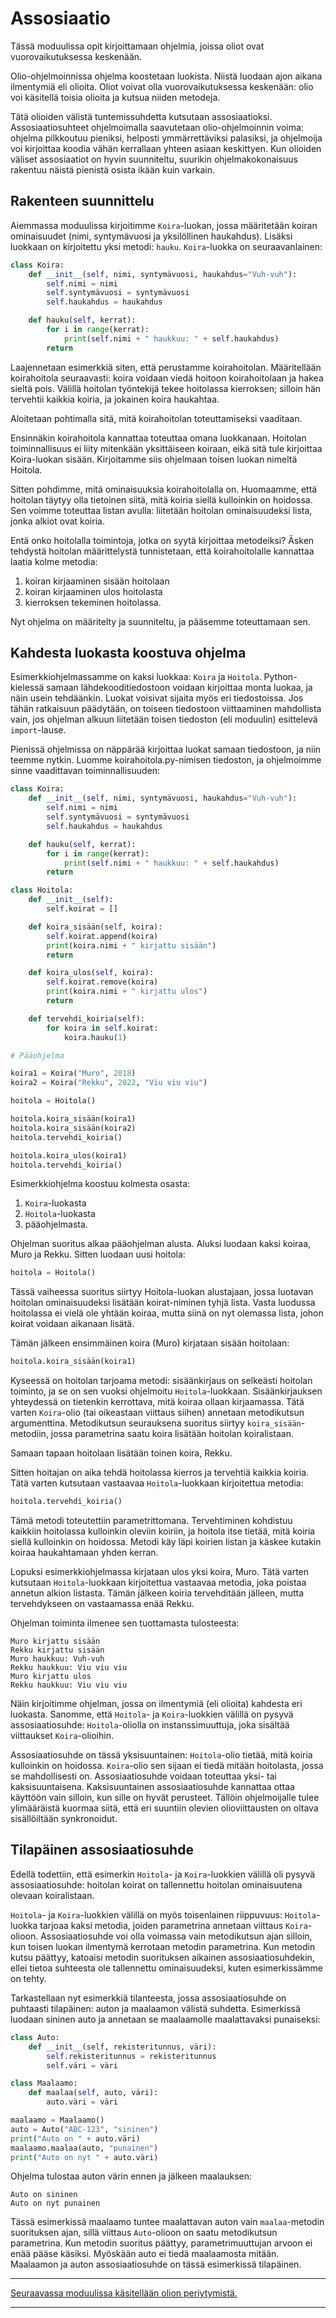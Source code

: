 # Assosiaatio

Tässä moduulissa opit kirjoittamaan ohjelmia, joissa oliot ovat vuorovaikutuksessa keskenään.

Olio-ohjelmoinnissa ohjelma koostetaan luokista. Niistä luodaan ajon aikana ilmentymiä eli olioita. Oliot voivat olla vuorovaikutuksessa keskenään: olio voi käsitellä toisia olioita ja kutsua niiden metodeja.

Tätä olioiden välistä tuntemissuhdetta kutsutaan assosiaatioksi. Assosiaatiosuhteet ohjelmoimalla saavutetaan olio-ohjelmoinnin voima: ohjelma pilkkoutuu pieniksi, helposti ymmärrettäviksi palasiksi, ja ohjelmoija voi kirjoittaa koodia vähän kerrallaan yhteen asiaan keskittyen. Kun olioiden väliset assosiaatiot on hyvin suunniteltu, suurikin ohjelmakokonaisuus rakentuu näistä pienistä osista ikään kuin varkain.

## Rakenteen suunnittelu

Aiemmassa moduulissa kirjoitimme `Koira`-luokan, jossa määritetään koiran ominaisuudet (nimi, syntymävuosi ja yksilöllinen haukahdus). Lisäksi luokkaan on kirjoitettu yksi metodi: `hauku`. `Koira`-luokka on seuraavanlainen:

```python
class Koira:
    def __init__(self, nimi, syntymävuosi, haukahdus="Vuh-vuh"):
        self.nimi = nimi
        self.syntymävuosi = syntymävuosi
        self.haukahdus = haukahdus

    def hauku(self, kerrat):
        for i in range(kerrat):
            print(self.nimi + " haukkuu: " + self.haukahdus)
        return
```

Laajennetaan esimerkkiä siten, että perustamme koirahoitolan. Määritellään koirahoitola seuraavasti: koira voidaan viedä hoitoon koirahoitolaan ja hakea sieltä pois. Välillä hoitolan työntekijä tekee hoitolassa kierroksen; silloin hän tervehtii kaikkia koiria, ja jokainen koira haukahtaa.

Aloitetaan pohtimalla sitä, mitä koirahoitolan toteuttamiseksi vaaditaan.

Ensinnäkin koirahoitola kannattaa toteuttaa omana luokkanaan. Hoitolan toiminnallisuus ei liity mitenkään yksittäiseen koiraan, eikä sitä tule kirjoittaa Koira-luokan sisään. Kirjoitamme siis ohjelmaan toisen luokan nimeltä Hoitola.

Sitten pohdimme, mitä ominaisuuksia koirahoitolalla on. Huomaamme, että hoitolan täytyy olla tietoinen siitä, mitä koiria siellä kulloinkin on hoidossa. Sen voimme toteuttaa listan avulla: liitetään hoitolan ominaisuudeksi lista, jonka alkiot ovat koiria.

Entä onko hoitolalla toimintoja, jotka on syytä kirjoittaa metodeiksi? Äsken tehdystä hoitolan määrittelystä tunnistetaan, että koirahoitolalle kannattaa laatia kolme metodia:

1. koiran kirjaaminen sisään hoitolaan
2. koiran kirjaaminen ulos hoitolasta
3. kierroksen tekeminen hoitolassa.

Nyt ohjelma on määritelty ja suunniteltu, ja pääsemme toteuttamaan sen.

## Kahdesta luokasta koostuva ohjelma

Esimerkkiohjelmassamme on kaksi luokkaa: `Koira` ja `Hoitola`. Python-kielessä samaan lähdekooditiedostoon voidaan kirjoittaa monta luokaa, ja näin usein tehdäänkin. Luokat voisivat sijaita myös eri tiedostoissa. Jos tähän ratkaisuun päädytään, on toiseen tiedostoon viittaaminen mahdollista vain, jos ohjelman alkuun liitetään toisen tiedoston (eli moduulin) esittelevä `import`-lause.

Pienissä ohjelmissa on näppärää kirjoittaa luokat samaan tiedostoon, ja niin teemme nytkin. Luomme koirahoitola.py-nimisen tiedoston, ja ohjelmoimme sinne vaadittavan toiminnallisuuden:

```python
class Koira:
    def __init__(self, nimi, syntymävuosi, haukahdus="Vuh-vuh"):
        self.nimi = nimi
        self.syntymävuosi = syntymävuosi
        self.haukahdus = haukahdus

    def hauku(self, kerrat):
        for i in range(kerrat):
            print(self.nimi + " haukkuu: " + self.haukahdus)
        return

class Hoitola:
    def __init__(self):
        self.koirat = []

    def koira_sisään(self, koira):
        self.koirat.append(koira)
        print(koira.nimi + " kirjattu sisään")
        return

    def koira_ulos(self, koira):
        self.koirat.remove(koira)
        print(koira.nimi + " kirjattu ulos")
        return

    def tervehdi_koiria(self):
        for koira in self.koirat:
            koira.hauku(1)

# Pääohjelma

koira1 = Koira("Muro", 2018)
koira2 = Koira("Rekku", 2022, "Viu viu viu")

hoitola = Hoitola()

hoitola.koira_sisään(koira1)
hoitola.koira_sisään(koira2)
hoitola.tervehdi_koiria()

hoitola.koira_ulos(koira1)
hoitola.tervehdi_koiria()
```

Esimerkkiohjelma koostuu kolmesta osasta:

1. `Koira`-luokasta
2. `Hoitola`-luokasta
3. pääohjelmasta.

Ohjelman suoritus alkaa pääohjelman alusta. Aluksi luodaan kaksi koiraa, Muro ja Rekku. Sitten luodaan uusi hoitola:

```python
hoitola = Hoitola()
```

Tässä vaiheessa suoritus siirtyy Hoitola-luokan alustajaan, jossa luotavan hoitolan ominaisuudeksi lisätään koirat-niminen tyhjä lista. Vasta luodussa hoitolassa ei vielä ole yhtään koiraa, mutta siinä on nyt olemassa lista, johon koirat voidaan aikanaan lisätä.

Tämän jälkeen ensimmäinen koira (Muro) kirjataan sisään hoitolaan:

```python
hoitola.koira_sisään(koira1)
```

Kyseessä on hoitolan tarjoama metodi: sisäänkirjaus on selkeästi hoitolan toiminto, ja se on sen vuoksi ohjelmoitu `Hoitola`-luokkaan. Sisäänkirjauksen yhteydessä on tietenkin kerrottava, mitä koiraa ollaan kirjaamassa. Tätä varten `Koira`-olio (tai oikeastaan viittaus siihen) annetaan metodikutsun argumenttina. Metodikutsun seurauksena suoritus siirtyy `koira_sisään`-metodiin, jossa parametrina saatu koira lisätään hoitolan koiralistaan.

Samaan tapaan hoitolaan lisätään toinen koira, Rekku.

Sitten hoitajan on aika tehdä hoitolassa kierros ja tervehtiä kaikkia koiria. Tätä varten kutsutaan vastaavaa `Hoitola`-luokkaan kirjoitettua metodia:

```python
hoitola.tervehdi_koiria()
```

Tämä metodi toteutettiin parametrittomana. Tervehtiminen kohdistuu kaikkiin hoitolassa kulloinkin oleviin koiriin, ja hoitola itse tietää, mitä koiria siellä kulloinkin on hoidossa. Metodi käy läpi koirien listan ja käskee kutakin koiraa haukahtamaan yhden kerran.

Lopuksi esimerkkiohjelmassa kirjataan ulos yksi koira, Muro. Tätä varten kutsutaan `Hoitola`-luokkaan kirjoitettua vastaavaa metodia, joka poistaa annetun alkion listasta. Tämän jälkeen koiria tervehditään jälleen, mutta tervehdykseen on vastaamassa enää Rekku.

Ohjelman toiminta ilmenee sen tuottamasta tulosteesta:

```monospace
Muro kirjattu sisään
Rekku kirjattu sisään
Muro haukkuu: Vuh-vuh
Rekku haukkuu: Viu viu viu
Muro kirjattu ulos
Rekku haukkuu: Viu viu viu
```

Näin kirjoitimme ohjelman, jossa on ilmentymiä (eli olioita) kahdesta eri luokasta. Sanomme, että `Hoitola`- ja `Koira`-luokkien välillä on pysyvä assosiaatiosuhde: `Hoitola`-oliolla on instanssimuuttuja, joka sisältää viittaukset `Koira`-olioihin.

Assosiaatiosuhde on tässä yksisuuntainen: `Hoitola`-olio tietää, mitä koiria kulloinkin on hoidossa. `Koira`-olio sen sijaan ei tiedä mitään hoitolasta, jossa se mahdollisesti on. Assosiaatiosuhde voidaan toteuttaa yksi- tai kaksisuuntaisena. Kaksisuuntainen assosiaatiosuhde kannattaa ottaa käyttöön vain silloin, kun sille on hyvät perusteet. Tällöin ohjelmoijalle tulee ylimääräistä kuormaa siitä, että eri suuntiin olevien olioviittausten on oltava sisällöiltään synkronoidut.

## Tilapäinen assosiaatiosuhde

Edellä todettiin, että esimerkin `Hoitola`- ja `Koira`-luokkien välillä oli pysyvä assosiaatiosuhde: hoitolan koirat on tallennettu hoitolan ominaisuutena olevaan koiralistaan.

`Hoitola`- ja `Koira`-luokkien välillä on myös toisenlainen riippuvuus: `Hoitola`-luokka tarjoaa kaksi metodia, joiden parametrina annetaan viittaus `Koira`-olioon. Assosiaatiosuhde voi olla voimassa vain metodikutsun ajan silloin, kun toisen luokan ilmentymä kerrotaan metodin parametrina. Kun metodin kutsu päättyy, katoaisi metodin suorituksen aikainen assosiaatiosuhdekin, ellei tietoa suhteesta ole tallennettu ominaisuudeksi, kuten esimerkissämme on tehty.

Tarkastellaan nyt esimerkkiä tilanteesta, jossa assosiaatiosuhde on puhtaasti tilapäinen: auton ja maalaamon välistä suhdetta. Esimerkissä luodaan sininen auto ja annetaan se maalaamolle maalattavaksi punaiseksi:

```python
class Auto:
    def __init__(self, rekisteritunnus, väri):
        self.rekisteritunnus = rekisteritunnus
        self.väri = väri

class Maalaamo:
    def maalaa(self, auto, väri):
        auto.väri = väri

maalaamo = Maalaamo()
auto = Auto("ABC-123", "sininen")
print("Auto on " + auto.väri)
maalaamo.maalaa(auto, "punainen")
print("Auto on nyt " + auto.väri)
```

Ohjelma tulostaa auton värin ennen ja jälkeen maalauksen:

```monospace
Auto on sininen
Auto on nyt punainen
```

Tässä esimerkissä maalaamo tuntee maalattavan auton vain `maalaa`-metodin suorituksen ajan, sillä viittaus `Auto`-olioon on saatu metodikutsun parametrina. Kun metodin suoritus päättyy, parametrimuuttujan arvoon ei enää pääse käsiksi. Myöskään auto ei tiedä maalaamosta mitään. Maalaamon ja auton assosiaatiosuhde on tässä esimerkissä tilapäinen.

---

[Seuraavassa moduulissa käsitellään olion periytymistä.](11_Periytyminen.md)

---
